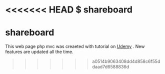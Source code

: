 <<<<<<< HEAD
$ shareboard
=======
# shareboard
This web page php mvc was creaeted with tutorial on [Udemy](https://www.udemy.com/learn-object-oriented-php-by-building-a-complete-website/learn/v4/overview) .
New features are updated all the time. 
>>>>>>> a0514b9063408dd4d858c6f55ddaad7d6588836d
